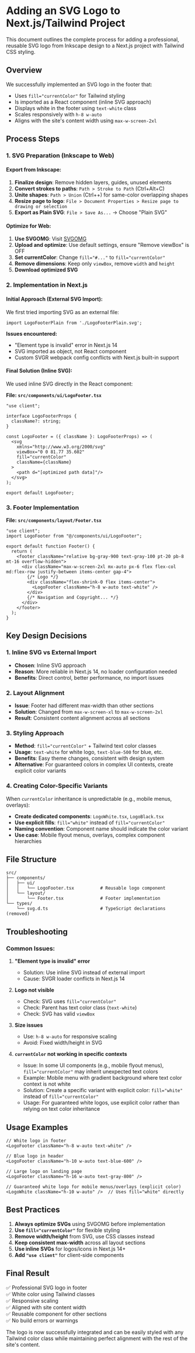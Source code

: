 # Adding an SVG Logo to Next.js/Tailwind Project

This document outlines the complete process for adding a professional, reusable SVG logo from Inkscape design to a Next.js project with Tailwind CSS styling.

## Overview

We successfully implemented an SVG logo in the footer that:
- Uses `fill="currentColor"` for Tailwind styling
- Is imported as a React component (inline SVG approach)
- Displays white in the footer using `text-white` class
- Scales responsively with `h-8 w-auto`
- Aligns with the site's content width using `max-w-screen-2xl`

## Process Steps

### 1. SVG Preparation (Inkscape to Web)

#### Export from Inkscape:
1. **Finalize design**: Remove hidden layers, guides, unused elements
2. **Convert strokes to paths**: `Path > Stroke to Path` (Ctrl+Alt+C)
3. **Unite shapes**: `Path > Union` (Ctrl++) for same-color overlapping shapes
4. **Resize page to logo**: `File > Document Properties > Resize page to drawing or selection`
5. **Export as Plain SVG**: `File > Save As...` → Choose "Plain SVG"

#### Optimize for Web:
1. **Use SVGOMG**: Visit [SVGOMG](https://jakearchibald.github.io/svgomg/)
2. **Upload and optimize**: Use default settings, ensure "Remove viewBox" is OFF
3. **Set currentColor**: Change `fill="#..."` to `fill="currentColor"`
4. **Remove dimensions**: Keep only `viewBox`, remove `width` and `height`
5. **Download optimized SVG**

### 2. Implementation in Next.js

#### Initial Approach (External SVG Import):
We first tried importing SVG as an external file:
```tsx
import LogoFooterPlain from './LogoFooterPlain.svg';
```

**Issues encountered:**
- "Element type is invalid" error in Next.js 14
- SVG imported as object, not React component
- Custom SVGR webpack config conflicts with Next.js built-in support

#### Final Solution (Inline SVG):
We used inline SVG directly in the React component:

**File: `src/components/ui/LogoFooter.tsx`**
```tsx
"use client";

interface LogoFooterProps {
  className?: string;
}

const LogoFooter = ({ className }: LogoFooterProps) => (
  <svg 
    xmlns="http://www.w3.org/2000/svg" 
    viewBox="0 0 81.77 35.602" 
    fill="currentColor"
    className={className}
  >
    <path d="[optimized path data]"/>
  </svg>
);

export default LogoFooter;
```

### 3. Footer Implementation

**File: `src/components/layout/Footer.tsx`**
```tsx
"use client";
import LogoFooter from "@/components/ui/LogoFooter";

export default function Footer() {
  return (
    <footer className="relative bg-gray-900 text-gray-100 pt-20 pb-8 mt-16 overflow-hidden">
      <div className="max-w-screen-2xl mx-auto px-6 flex flex-col md:flex-row justify-between items-center gap-4">
        {/* Logo */}
        <div className="flex-shrink-0 flex items-center">
          <LogoFooter className="h-8 w-auto text-white" />
        </div>
        {/* Navigation and Copyright... */}
      </div>
    </footer>
  );
}
```

## Key Design Decisions

### 1. Inline SVG vs External Import
- **Chosen**: Inline SVG approach
- **Reason**: More reliable in Next.js 14, no loader configuration needed
- **Benefits**: Direct control, better performance, no import issues

### 2. Layout Alignment
- **Issue**: Footer had different max-width than other sections
- **Solution**: Changed from `max-w-screen-xl` to `max-w-screen-2xl`
- **Result**: Consistent content alignment across all sections

### 3. Styling Approach
- **Method**: `fill="currentColor"` + Tailwind text color classes
- **Usage**: `text-white` for white logo, `text-blue-500` for blue, etc.
- **Benefits**: Easy theme changes, consistent with design system
- **Alternative**: For guaranteed colors in complex UI contexts, create explicit color variants

### 4. Creating Color-Specific Variants
When `currentColor` inheritance is unpredictable (e.g., mobile menus, overlays):
- **Create dedicated components**: `LogoWhite.tsx`, `LogoBlack.tsx`
- **Use explicit fills**: `fill="white"` instead of `fill="currentColor"`
- **Naming convention**: Component name should indicate the color variant
- **Use case**: Mobile flyout menus, overlays, complex component hierarchies

## File Structure

```
src/
├── components/
│   ├── ui/
│   │   └── LogoFooter.tsx          # Reusable logo component
│   └── layout/
│       └── Footer.tsx              # Footer implementation
└── types/
    └── svg.d.ts                    # TypeScript declarations (removed)
```

## Troubleshooting

### Common Issues:
1. **"Element type is invalid" error**
   - Solution: Use inline SVG instead of external import
   - Cause: SVGR loader conflicts in Next.js 14

2. **Logo not visible**
   - Check: SVG uses `fill="currentColor"`
   - Check: Parent has text color class (`text-white`)
   - Check: SVG has valid `viewBox`

3. **Size issues**
   - Use: `h-8 w-auto` for responsive scaling
   - Avoid: Fixed width/height in SVG

4. **`currentColor` not working in specific contexts**
   - Issue: In some UI components (e.g., mobile flyout menus), `fill="currentColor"` may inherit unexpected text colors
   - Example: Mobile menu with gradient background where text color context is not white
   - Solution: Create a specific variant with explicit color: `fill="white"` instead of `fill="currentColor"`
   - Usage: For guaranteed white logos, use explicit color rather than relying on text color inheritance

## Usage Examples

```tsx
// White logo in footer
<LogoFooter className="h-8 w-auto text-white" />

// Blue logo in header
<LogoFooter className="h-10 w-auto text-blue-600" />

// Large logo on landing page
<LogoFooter className="h-16 w-auto text-gray-800" />

// Guaranteed white logo for mobile menus/overlays (explicit color)
<LogoWhite className="h-10 w-auto" />  // Uses fill="white" directly
```

## Best Practices

1. **Always optimize SVGs** using SVGOMG before implementation
2. **Use `fill="currentColor"`** for flexible styling
3. **Remove width/height** from SVG, use CSS classes instead
4. **Keep consistent max-width** across all layout sections
5. **Use inline SVGs** for logos/icons in Next.js 14+
6. **Add `"use client"`** for client-side components

## Final Result

✅ Professional SVG logo in footer  
✅ White color using Tailwind classes  
✅ Responsive scaling  
✅ Aligned with site content width  
✅ Reusable component for other sections  
✅ No build errors or warnings  

The logo is now successfully integrated and can be easily styled with any Tailwind color class while maintaining perfect alignment with the rest of the site's content.
